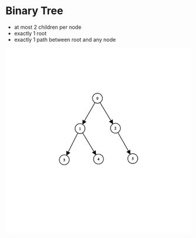 # Binary Tree
- at most 2 children per node
- exactly 1 root
- exactly 1 path between root and any node

![Binary Tree](binary_tree.png?raw=true "Binary Tree")